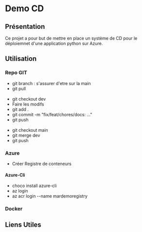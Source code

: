 # Demo CD 

## Présentation 

Ce projet a pour but de mettre en place un système de CD pour le déploiemnet d'une application python sur Azure.

## Utilisation 
### Repo GIT
- git branch : s'assurer d'etre sur la main
- git pull  <br> <br>
- git checkout dev
- Faire les modifs
- git add .
- git commit -m "fix/feat/chores/docs: ..."
- git push  <br> <br>
- git checkout main
- git merge dev
- git push

### Azure
- Créer Registre de conteneurs

#### Azure-Cli
- choco install azure-cli
- az login
- az acr login --name mardemoregistry

### Docker



## Liens Utiles 
